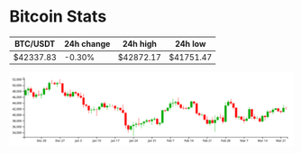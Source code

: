 # Bitcoin Stats

BTC/USDT|24h change|24h high|24h low|
|---|---|---|---|
|$42337.83|-0.30%|$42872.17|$41751.47|

<img src="./chart.svg">
